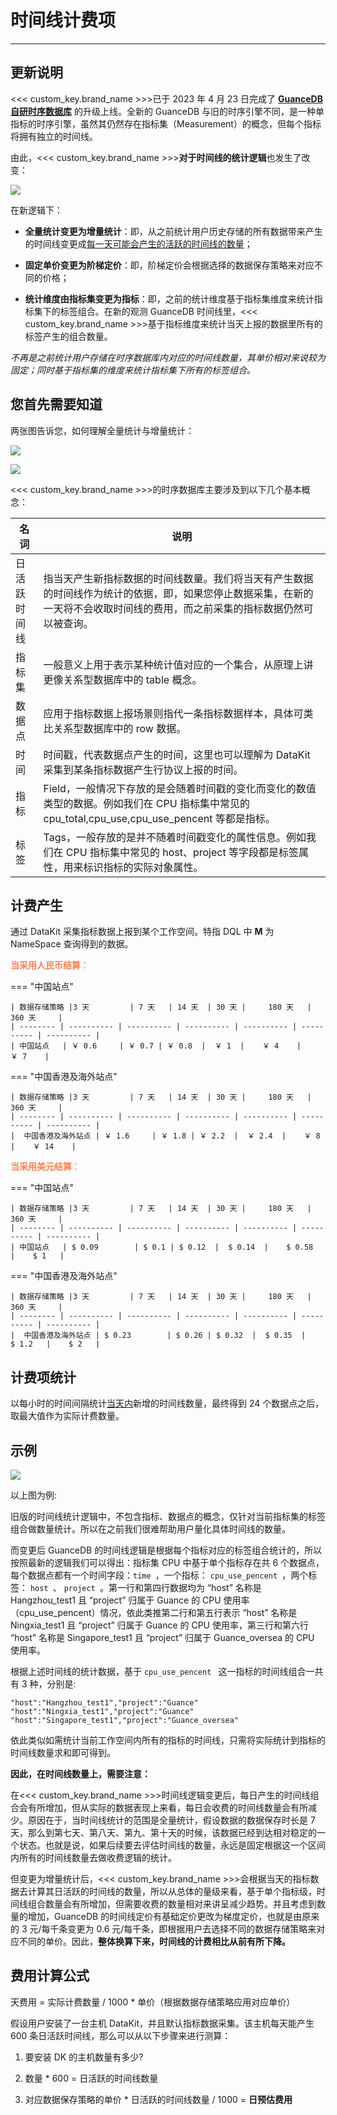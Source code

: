 # 时间线计费项

---

## 更新说明

<<< custom_key.brand_name >>>已于 2023 年 4 月 23 日完成了 **[GuanceDB 自研时序数据库](./gauncedb.md)** 的升级上线。全新的 GuanceDB 与旧的时序引擎不同，是一种单指标的时序引擎，虽然其仍然存在指标集（Measurement）的概念，但每个指标将拥有独立的时间线。

由此，<<< custom_key.brand_name >>>**对于时间线的统计逻辑**也发生了改变：

![](../img/timeline-1.png)

在新逻辑下：

- **全量统计变更为增量统计**：即，从之前统计用户历史存储的所有数据带来产生的时间线变更成<u>每一天可能会产生的活跃的时间线的数量</u>；  
                     
- **固定单价变更为阶梯定价**：即，阶梯定价会根据选择的数据保存策略来对应不同的价格；   
      
- **统计维度由指标集变更为指标**：即，之前的统计维度基于指标集维度来统计指标集下的标签组合。在新的观测 GuanceDB 时间线里，<<< custom_key.brand_name >>>基于指标维度来统计当天上报的数据里所有的标签产生的组合数量。

*不再是之前统计用户存储在时序数据库内对应的时间线数量，其单价相对来说较为固定；同时基于指标集的维度来统计指标集下所有的标签组合。*

## 您首先需要知道

两张图告诉您，如何理解全量统计与增量统计：

![](../img/all.png)

![](../img/add.png)

<<< custom_key.brand_name >>>的时序数据库主要涉及到以下几个基本概念：

| 名词   | 说明 |
| -------- | ---------- |
| 日活跃时间线 | 指当天产生新指标数据的时间线数量。我们将当天有产生数据的时间线作为统计的依据，即，如果您停止数据采集，在新的一天将不会收取时间线的费用，而之前采集的指标数据仍然可以被查询。 |
| 指标集   | 一般意义上用于表示某种统计值对应的一个集合，从原理上讲更像关系型数据库中的 table 概念。 |
| 数据点   | 应用于指标数据上报场景则指代一条指标数据样本，具体可类比关系型数据库中的 row 数据。 |
| 时间   | 时间戳，代表数据点产生的时间，这里也可以理解为 DataKit 采集到某条指标数据产生行协议上报的时间。 |
| 指标   | Field，一般情况下存放的是会随着时间戳的变化而变化的数值类型的数据。例如我们在 CPU 指标集中常见的 cpu_total,cpu_use,cpu_use_pencent 等都是指标。 |
| 标签   | Tags，一般存放的是并不随着时间戳变化的属性信息。例如我们在 CPU 指标集中常见的 host、project 等字段都是标签属性，用来标识指标的实际对象属性。 |

## 计费产生

通过 DataKit 采集指标数据上报到某个工作空间。特指 DQL 中 **M** 为 NameSpace 查询得到的数据。


<font color=coral>**当采用人民币结算**：</font>

<div class="grid" markdown>

=== "中国站点"

    | 数据存储策略 |3 天         | 7 天   | 14 天  | 30 天 |     180 天   |    360 天     |
    | -------- | ---------- | ---------- | ---------- | ---------- | ---------- | ---------- |
    | 中国站点   | ￥ 0.6     | ￥ 0.7 | ￥ 0.8  |  ￥ 1  |    ￥ 4    |    ￥ 7    |

=== "中国香港及海外站点"

    | 数据存储策略 |3 天         | 7 天   | 14 天  | 30 天 |     180 天   |    360 天     |
    | -------- | ---------- | ---------- | ---------- | ---------- | ---------- | ---------- |
    |  中国香港及海外站点 | ￥ 1.6     | ￥ 1.8 | ￥ 2.2  |  ￥ 2.4  |    ￥ 8    |    ￥ 14    |

</div>


<font color=coral>**当采用美元结算**：</font>

<div class="grid" markdown>

=== "中国站点"

    | 数据存储策略 |3 天         | 7 天   | 14 天  | 30 天 |     180 天   |    360 天     |
    | -------- | ---------- | ---------- | ---------- | ---------- | ---------- | ---------- |
    | 中国站点   | $ 0.09        | $ 0.1 | $ 0.12  |  $ 0.14  |    $ 0.58   |    $ 1   |

=== "中国香港及海外站点"

    | 数据存储策略 |3 天         | 7 天   | 14 天  | 30 天 |     180 天   |    360 天     |
    | -------- | ---------- | ---------- | ---------- | ---------- | ---------- | ---------- |
    |  中国香港及海外站点 | $ 0.23        | $ 0.26 | $ 0.32  |  $ 0.35  |    $ 1.2   |    $ 2   |

</div>



## 计费项统计

以每小时的时间间隔统计<u>当天内</u>新增的时间线数量，最终得到 24 个数据点之后，取最大值作为实际计费数量。

## 示例

![](../img/timeline-2.png)

以上图为例:

旧版的时间线统计逻辑中，不包含指标、数据点的概念，仅针对当前指标集的标签组合做数量统计。所以在之前我们很难帮助用户量化具体时间线的数量。

而变更后 GuanceDB 的时间线逻辑是根据每个指标对应的标签组合统计的，所以按照最新的逻辑我们可以得出：指标集 CPU 中基于单个指标存在共 6 个数据点，每个数据点都有一个时间字段：`time `，一个指标： `cpu_use_pencent `，两个标签： `host `、 `project `。第一行和第四行数据均为 “host” 名称是 Hangzhou_test1 且 “project” 归属于 Guance 的 CPU 使用率（cpu_use_pencent）情况，依此类推第二行和第五行表示 “host” 名称是 Ningxia_test1 且 “project” 归属于 Guance 的 CPU 使用率，第三行和第六行 “host” 名称是 Singapore_test1 且 “project” 归属于 Guance_oversea 的 CPU 使用率。

根据上述时间线的统计数据，基于  `cpu_use_pencent ` 这一指标的时间线组合一共有 3 种，分别是:

`"host":"Hangzhou_test1","project":"Guance"`      
`"host":"Ningxia_test1","project":"Guance"`       
`"host":"Singapore_test1","project":"Guance_oversea"`       

依此类似如需统计当前工作空间内所有的指标的时间线，只需将实际统计到指标的时间线数量求和即可得到。

**因此，在时间线数量上，需要注意：**

在<<< custom_key.brand_name >>>时间线逻辑变更后，每日产生的时间线组合会有所增加，但从实际的数据表现上来看，每日会收费的时间线数量会有所减少。原因在于，当时间线统计的范围是全量统计，假设数据的数据保存时长是 7 天，那么到第七天、第八天、第九、第十天的时候，该数据已经到达相对稳定的一个状态。也就是说，如果后续要去评估时间线的数量，永远是固定根据这一个区间内所有的时间线数量去做收费逻辑的统计。

但变更为增量统计后，<<< custom_key.brand_name >>>会根据当天的指标数据去计算其日活跃的时间线的数量，所以从总体的量级来看，基于单个指标级，时间线组合数量会有所增加，但需要收费的数量相对来讲呈减少趋势。并且考虑到数量的增加，GuanceDB 的时间线定价有基础定价更改为梯度定价，也就是由原来的 3 元/每千条变更为 0.6 元/每千条，即根据用户去选择不同的数据存储策略来对应不同的单价。因此，**整体换算下来，时间线的计费相比从前有所下降。**

## 费用计算公式

天费用 = 实际计费数量 / 1000 * 单价（根据数据存储策略应用对应单价）


假设用户安装了一台主机 DataKit，并且默认指标数据采集。该主机每天能产生 600 条日活跃时间线，那么可以从以下步骤来进行测算：

1. 要安装 DK 的主机数量有多少?    

2. 数量 * 600 = 日活跃的时间线数量 
   
3. 对应数据保存策略的单价 * 日活跃的时间线数量 / 1000 = **日预估费用**
